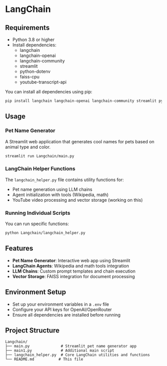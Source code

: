 # LangChain

## Requirements
- Python 3.8 or higher
- Install dependencies:
  - langchain
  - langchain-openai
  - langchain-community
  - streamlit
  - python-dotenv
  - faiss-cpu
  - youtube-transcript-api

You can install all dependencies using pip:

```bash
pip install langchain langchain-openai langchain-community streamlit python-dotenv faiss-cpu youtube-transcript-api
```

## Usage

### Pet Name Generator
A Streamlit web application that generates cool names for pets based on animal type and color.

```bash
streamlit run Langchain/main.py
```

### LangChain Helper Functions
The `langchain_helper.py` file contains utility functions for:
- Pet name generation using LLM chains
- Agent initialization with tools (Wikipedia, math)
- YouTube video processing and vector storage   (working on this)

### Running Individual Scripts
You can run specific functions:

```bash
python Langchain/langchain_helper.py
```

## Features
- **Pet Name Generator**: Interactive web app using Streamlit
- **LangChain Agents**: Wikipedia and math tools integration
- **LLM Chains**: Custom prompt templates and chain execution
- **Vector Storage**: FAISS integration for document processing

## Environment Setup
- Set up your environment variables in a `.env` file
- Configure your API keys for OpenAI/OpenRouter
- Ensure all dependencies are installed before running

## Project Structure
```
Langchain/
├── main.py              # Streamlit pet name generator app
├── main1.py             # Additional main script
├── langchain_helper.py  # Core LangChain utilities and functions
└── README.md           # This file
``` 